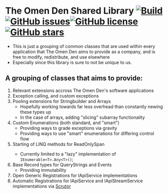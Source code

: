 # The Omen Den Shared Library [![Build](https://github.com/theomenden/TheOmenDen.Shared/actions/workflows/sonarcloud.yml/badge.svg)](https://github.com/theomenden/TheOmenDen.Shared/actions/workflows/sonarcloud.yml)[![GitHub issues](https://img.shields.io/github/issues/theomenden/TheOmenDen.Shared?style=plastic)](https://github.com/theomenden/TheOmenDen.Shared/issues)[![GitHub license](https://img.shields.io/github/license/theomenden/TheOmenDen.Shared?style=plastic)](https://github.com/theomenden/TheOmenDen.Shared/blob/master/LICENSE.txt)[![GitHub stars](https://img.shields.io/github/stars/theomenden/TheOmenDen.Shared?style=plastic)](https://github.com/theomenden/TheOmenDen.Shared/stargazers)

- This is just a grouping of common classes that are used within every application that The Omen Den aims to provide as a company, and is free to modify, redistribute, and use elsewhere
- Especially since this library is sure to not be unique to us.

## A grouping of classes that aims to provide:
1. Relevant extensions accross The Omen Den's software applications
2. Exception calling, and custom exceptions
3. Pooling extensions for Stringbuilder and Arrays
   - Hopefully working towards far less overhead than constantly newing these types up
   - In the case of arrays, adding "slicing" subarray functionality
4. Custom Enumerations (both standard, and "smart")
   - Providing ways to grade exceptions via gravity
   - Providing ways to use "smart" enumerations for differing control flow
5. Starting of LINQ methods for ReadOnlySpan<T>
   - Currently limited to a "lazy" implementation of `IEnumerable<T>.Any<T>()`;
6. Base Record types for QueryStrings and Events
   - Providing immutability
7. Open Generic Registrations for IApiService implementations
8. Automatic Registrations for IApiService and IApiStreamService implementations via [Scrutor](https://github.com/khellang/Scrutor)
